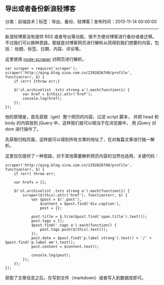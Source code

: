 ## 导出或者备份新浪轻博客

分类：前端技术 | 标签：导出、备份、轻博客 | 发布时间：2013-11-14 00:00:00

___

新浪轻博客没有提供 RSS 或者导出等功能，很不方便对博客进行备份或者迁移。
不过我们可以换种思路，那就是对博客网页进行解析从而得到我们想要的内容，包括：
标题、标签、日期、内容、评论等。

这里使用 [node-scraper](https://github.com/mape/node-scraper) 对网页进行解析。

	var scraper = require('scraper');
	scraper('http://qing.blog.sina.com.cn/2292826740/profile', function(err, $) {
	    if (err) {throw err;}
	
	    $('ul.archivelist .txtz strong a').each(function(i) {
			var href = $(this).attr('href');
			console.log(href);
		});
	});

他的原理是，首先获取（get）整个网页的内容，过滤 script 脚本，
并把 head 和 body 的内容放到 jQuery 中，这样我们就可以相当于在浏览器中，
用 jQuery 对 dom 进行操作了。

先获取归档页面，这样就可以得到所有文章的地址了，在对每篇文章进行独一解析。

这里仅仅提供了一种思路，对于其他需要解析网页内容的当然也适用，关键代码：

	scraper('http://qing.blog.sina.com.cn/2292826740/profile', function(err, $) {
		if (err) throw err;
		
		var hrefs = [];
		
		$('ul.archivelist .txtz strong a').each(function(i) {
			scraper($(this).attr('href'), function(err, $) {
				var $post = $('.post'),
					$content = $post.find('div.caption'),
					post = {};
				
				post.title = $.trim($post.find('span.title').text());
				post.tags = [];
				$post.find('.tags a').each(function() {
					post.tags.push($(this).text());
				});
				post.date = $post.find('p.label strong').text() + '/' + $post.find('p.label em').text();
				post.content = $content.text();
				
				console.log(post);
			});
		});
	});

获取了文章信息之后，在写到文件（markdown）或者写入到数据库即可。